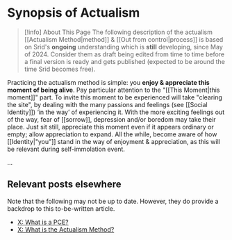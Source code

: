 # Synopsis of Actualism

>[!info]  About This Page
> The following description of the actualism [[Actualism Method|method]] & [[Out from control|process]] is based on Srid's **ongoing** understanding which is **still** developing, since May of 2024. Consider them as draft being edited from time to time before a final version is ready and gets published (expected to be around the time Srid becomes free).

Practicing the actualism method is simple: you **enjoy & appreciate this moment of being alive**. Pay particular attention to the "[[This Moment|this moment]]" part. To invite this moment to be experienced will take "clearing the site", by dealing with the many passions and feelings (see [[Social Identity]]) ‘in the way’ of experiencing it. With the more exciting feelings out of the way, fear of [[sorrow]], depression and/or boredom may take their place. Just sit still, appreciate this moment even if it appears ordinary or empty; allow appreciation to expand. All the while, become aware of how [[Identity|"you"]] stand in the way of enjoyment & appreciation, as this will be relevant during self-immolation event.

...

## Relevant posts elsewhere

Note that the following may not be up to date. However, they do provide a backdrop to this to-be-written article.

- [X: What is a PCE?](https://x.com/sridca/article/1862587658452525148)
- [X: What is the Actualism Method?](https://x.com/sridca/article/1858213989257543840)
